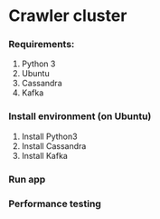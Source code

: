 # Crawler cluster



### Requirements:
1. Python 3
2. Ubuntu
3. Cassandra
4. Kafka


### Install environment (on Ubuntu)
1. Install Python3
2. Install Cassandra
3. Install Kafka

### Run app

### Performance testing

